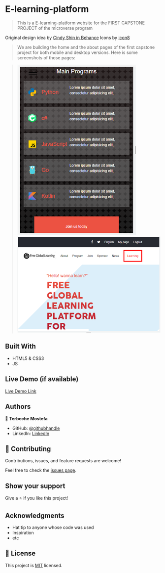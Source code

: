# E-learning-platform

>This is a E-learning-platform website for the FIRST CAPSTONE PROJECT of the microverse program

Original design idea by [Cindy Shin in Behance](https://www.behance.net/gallery/29845175/CC-Global-Summit-2015)
Icons by [icon8](https://icons8.com/)

>We are building the home and the about pages of the first capstone project for both mobile and desktop versions.
Here is some screenshots of those pages:



>![alt text](https://raw.githubusercontent.com/Terbeche/E-learning-platform/create-home-and-about-page/images/screen-shot/home-mobile.PNG)
>![alt text](https://raw.githubusercontent.com/Terbeche/E-learning-platform/create-home-and-about-page/images/screen-shot/home-desktop.PNG)


## Built With

- HTML5 & CSS3
- JS

## Live Demo (if available)


[Live Demo Link](https://terbeche.github.io/E-learning-platform/)


## Authors

👤 **Terbeche Mostefa**

- GitHub: [@githubhandle](https://github.com/Terbeche)
- LinkedIn: [LinkedIn](https://www.linkedin.com/in/mustapha-terbeche/)


## 🤝 Contributing

Contributions, issues, and feature requests are welcome!

Feel free to check the [issues page](https://github.com/Terbeche/Project-1-Setup-and-mobile-version-skeleton/issues/5).

## Show your support

Give a ⭐️ if you like this project!

## Acknowledgments

- Hat tip to anyone whose code was used
- Inspiration
- etc

## 📝 License

This project is [MIT](./MIT.md) licensed.
